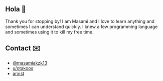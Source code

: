 ## Hola :wave:

Thank you for stopping by! I am Masami and I love to learn anything and sometimes I can understand quickly. I knew a few programming language and sometimes using it to kill my free time.

## Contact :envelope:

* [@masamiakzk13](https://twitter.com/masamiakzk13/)
* [u/otakoos](https://reddit.com/u/otakoos/)
* [arxist](https://arxist.com/masami)

